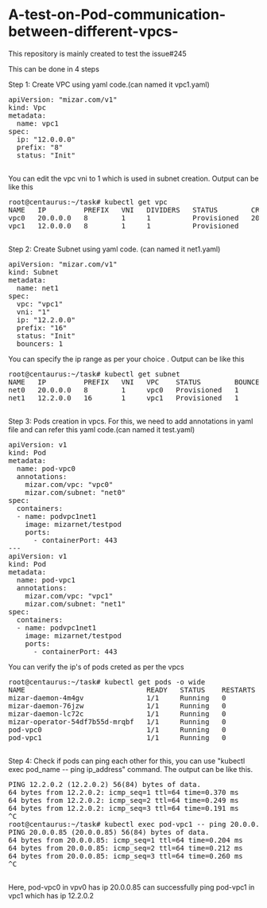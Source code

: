 # A-test-on-Pod-communication-between-different-vpcs-
This repository is mainly created to test the issue#245

This can be done in 4 steps

Step 1: Create VPC using yaml code.(can named it vpc1.yaml)
<pre>
apiVersion: "mizar.com/v1"
kind: Vpc
metadata:
  name: vpc1
spec:
  ip: "12.0.0.0"
  prefix: "8"
  status: "Init"

</pre>
You can edit the vpc vni to 1 which is used in subnet creation. Output can be like this
<pre>
root@centaurus:~/task# kubectl get vpc
NAME   IP         PREFIX   VNI   DIVIDERS   STATUS        CREATETIME                   PROVISIONDELAY
vpc0   20.0.0.0   8        1     1          Provisioned   2021-08-31T06:42:43.103859   22.391985
vpc1   12.0.0.0   8        1     1          Provisioned

</pre>

Step 2: Create Subnet using yaml code. (can named it net1.yaml)
<pre>
apiVersion: "mizar.com/v1"
kind: Subnet
metadata:
  name: net1
spec:
  vpc: "vpc1"
  vni: "1"
  ip: "12.2.0.0"
  prefix: "16"
  status: "Init"
  bouncers: 1
</pre>
You can specify the ip range as per your choice . Output can be like this
<pre>
root@centaurus:~/task# kubectl get subnet
NAME   IP         PREFIX   VNI   VPC    STATUS        BOUNCERS   CREATETIME                   PROVISIONDELAY
net0   20.0.0.0   8        1     vpc0   Provisioned   1          2021-08-31T06:42:43.254071   42.269353
net1   12.2.0.0   16       1     vpc1   Provisioned   1

</pre>

Step 3: Pods creation in vpcs. For this, we need to add annotations  in yaml file and can refer this yaml code.(can named it test.yaml)
<pre>
apiVersion: v1
kind: Pod
metadata:
  name: pod-vpc0
  annotations:
    mizar.com/vpc: "vpc0"
    mizar.com/subnet: "net0"
spec:
  containers:
  - name: podvpc1net1
    image: mizarnet/testpod
    ports:
      - containerPort: 443
---
apiVersion: v1
kind: Pod
metadata:
  name: pod-vpc1
  annotations:
    mizar.com/vpc: "vpc1"
    mizar.com/subnet: "net1"
spec:
  containers:
  - name: podvpc1net1
    image: mizarnet/testpod
    ports:
      - containerPort: 443
</pre>
You can verify the ip's of pods creted as per the vpcs
<pre>
root@centaurus:~/task# kubectl get pods -o wide
NAME                             READY   STATUS    RESTARTS   AGE     IP           NODE                 NOMINATED NODE   READINESS GATES
mizar-daemon-4m4gv               1/1     Running   0          4h1m    172.18.0.2   kind-control-plane   <none>           <none>
mizar-daemon-76jzw               1/1     Running   0          4h1m    172.18.0.4   kind-worker          <none>           <none>
mizar-daemon-lc72c               1/1     Running   0          4h1m    172.18.0.3   kind-worker2         <none>           <none>
mizar-operator-54df7b55d-mrqbf   1/1     Running   0          4h      172.18.0.4   kind-worker          <none>           <none>
pod-vpc0                         1/1     Running   0          6s      20.0.0.85    kind-worker          <none>           <none>
pod-vpc1                         1/1     Running   0          6s      12.2.0.2     kind-worker2         <none>           <none>

</pre>

Step 4: Check if pods can ping each other
for this, you can use "kubectl exec pod_name -- ping ip_address" command.
The output can be like this.
<pre>
PING 12.2.0.2 (12.2.0.2) 56(84) bytes of data.
64 bytes from 12.2.0.2: icmp_seq=1 ttl=64 time=0.370 ms
64 bytes from 12.2.0.2: icmp_seq=2 ttl=64 time=0.249 ms
64 bytes from 12.2.0.2: icmp_seq=3 ttl=64 time=0.191 ms
^C
root@centaurus:~/task# kubectl exec pod-vpc1 -- ping 20.0.0.85
PING 20.0.0.85 (20.0.0.85) 56(84) bytes of data.
64 bytes from 20.0.0.85: icmp_seq=1 ttl=64 time=0.204 ms
64 bytes from 20.0.0.85: icmp_seq=2 ttl=64 time=0.212 ms
64 bytes from 20.0.0.85: icmp_seq=3 ttl=64 time=0.260 ms
^C

</pre>

Here, pod-vpc0 in vpv0 has ip 20.0.0.85 can successfully ping pod-vpc1 in vpc1 which has ip 12.2.0.2

